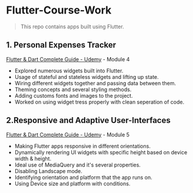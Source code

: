 # Flutter-Course-Work

>This repo contains apps built using Flutter.

## 1. Personal Expenses Tracker
[Flutter & Dart Complete Guide - Udemy](https://www.udemy.com/course/learn-flutter-dart-to-build-ios-android-apps/) - Module 4
 * Explored numerous widgets built into Flutter.
 * Usage of stateful and stateless widgets and lifting up state.
 * Wiring different widgets together and passing data between them.
 * Theming concepts and several styling methods.
 * Adding customs fonts and images to the project.
 * Worked on using widget tress properly with clean seperation of code.
 
 ## 2.Responsive and Adaptive User-Interfaces
 [Flutter & Dart Complete Guide - Udemy](https://www.udemy.com/course/learn-flutter-dart-to-build-ios-android-apps/) - Module 5
 * Making Flutter apps responsive in different orientations.
 * Dynamically rendering UI widgets with specific height based on device width & height.
 * Ideal use of MediaQuery and it's several properties.
 * Disabling Landscape mode.
 * Identifying orientation and platform that the app runs on.
 * Using Device size and platform with conditions.


